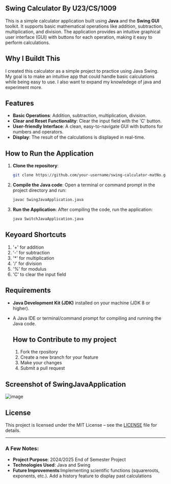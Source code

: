 ## Swing Calculator By U23/CS/1009

This is a simple calculator application built using **Java** and the **Swing GUI** toolkit. It supports basic mathematical operations like addition, subtraction, multiplication, and division. The application provides an intuitive graphical user interface (GUI) with buttons for each operation, making it easy to perform calculations.

## Why I Buildt This
I created this calculator as a simple project to practice using Java Swing. My goal is to make an intuitive app that could handle basic calculations while being easy to use. I also want to expand my knowledege of java and experiment more.

## Features

- **Basic Operations**: Addition, subtraction, multiplication, division.
- **Clear and Reset Functionality**: Clear the input field with the 'C' button.
- **User-friendly Interface**: A clean, easy-to-navigate GUI with buttons for numbers and operators.
- **Display**: The result of the calculations is displayed in real-time.

## How to Run the Application

1. **Clone the repository**:
   ```bash
   git clone https://github.com/your-username/swing-calculator-matNo.git
   ```
   
2. **Compile the Java code**:
   Open a terminal or command prompt in the project directory and run:
   ```bash
   javac SwingJavaApplication.java
   ```

3. **Run the Application**:
   After compiling the code, run the application:
   ```bash
   java SwitchJavaApplication.java
   ```

 ## Keyoard Shortcuts
 1. '+' for addition
 2. '-' for subtraction
 3. '*' for multiplication
 4. '/' for division
 5. '%' for modulus
 6. 'C' to clear the input field


## Requirements

- **Java Development Kit (JDK)** installed on your machine (JDK 8 or higher).
- A Java IDE or terminal/command prompt for compiling and running the Java code.

  ## How to Contribute to my project
  1. Fork the rpository
  2. Create a new branch for your feature
  3. Make your changes
  4. Submit a pull request

## Screenshot of SwingJavaApplication
![image](https://github.com/user-attachments/assets/47c4d469-2d7f-455b-b1e7-a0d05f3ee7b1)



## License

This project is licensed under the MIT License – see the [LICENSE](LICENSE) file for details.

---

### A Few Notes:
- **Project Purpose**: 2024/2025 End of Semester Project
- **Technologies Used**: Java and Swing 
- **Future Improvements**:Implementing scientific functions (squareroots, exponents, etc.).
                          Add a history feature to display past calculations

